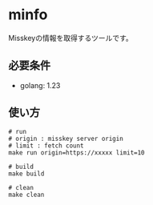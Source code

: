 # minfo

Misskeyの情報を取得するツールです。

## 必要条件

- golang: 1.23

## 使い方

```
# run
# origin : misskey server origin
# limit : fetch count
make run origin=https://xxxxx limit=10

# build
make build

# clean
make clean
```
